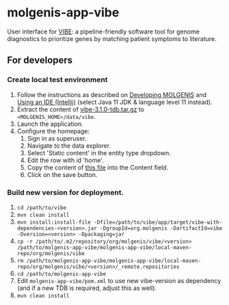 # molgenis-app-vibe
User interface for [VIBE](https://github.com/molgenis/vibe): a pipeline-friendly software tool for
genome diagnostics to prioritize genes by matching patient symptoms to literature.

## For developers

### Create local test environment
1. Follow the instructions as described on <a href="https://molgenis.gitbooks.io/molgenis/content/v/8.1/guide-development.html#setting-your-molgenis-server-properties">Developing MOLGENIS</a> and <a href="https://molgenis.gitbooks.io/molgenis/content/v/8.1/guide-using-an-ide.html">Using an IDE (Intellij)</a> (select Java 11 JDK & language level 11 instead).
2. Extract the content of <a href="molgenis.org/downloads/vibe/vibe-3.1.0-tdb.tar.gz">vibe-3.1.0-tdb.tar.gz</a> to `<MOLGENIS_HOME>/data/vibe`.
3. Launch the application.
4. Configure the homepage:
    1. Sign in as superuser.
    2. Navigate to the data explorer.
    3. Select 'Static content' in the entity type dropdown.
    4. Edit the row with id 'home'.
    5. Copy the content of <a href="./molgenis-app-vibe/src/test/resources/vibe.html">this file</a> into the Content field.
    6. Click on the save button.

### Build new version for deployment.
1. `cd /path/to/vibe`
2. `mvn clean install`
3. `mvn install:install-file -Dfile=/path/to/vibe/app/target/vibe-with-dependencies-<version>.jar -DgroupId=org.molgenis -DartifactId=vibe -Dversion=<version> -Dpackaging=jar`
4. `cp -r /path/to/.m2/repository/org/molgenis/vibe/<version> /path/to/molgenis-app-vibe/molgenis-app-vibe/local-maven-repo/org/molgenis/vibe`
5. `rm /path/to/molgenis-app-vibe/molgenis-app-vibe/local-maven-repo/org/molgenis/vibe/<version>/_remote.repositories`
6. `cd /path/to/molgenis-app-vibe`
7. Edit `molgenis-app-vibe/pom.xml` to use new vibe-version as dependency (and if a new TDB is required, adjust this as well).
8. `mvn clean install`